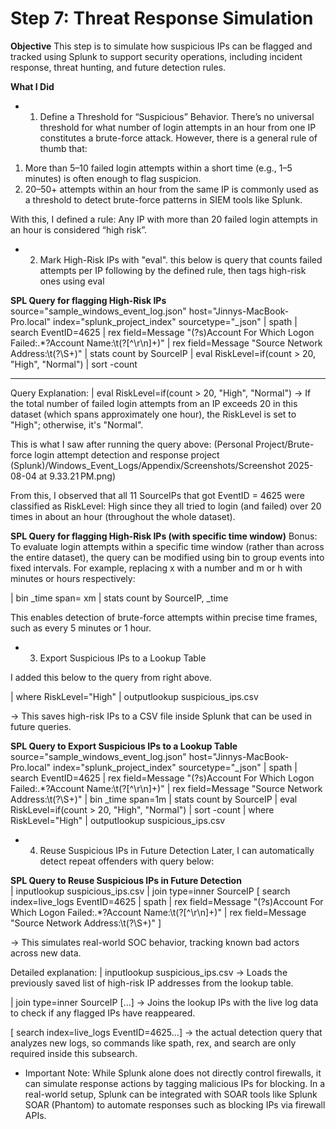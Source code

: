 # Step 7: Threat Response Simulation 
**Objective** This step is to simulate how suspicious IPs can be flagged and tracked using Splunk to support security operations, including incident response, threat hunting, and future detection rules.


**What I Did** 
* 1) Define a Threshold for “Suspicious” Behavior.
There’s no universal threshold for what number of login attempts in an hour from one IP constitutes a brute-force attack. However, there is a general rule of thumb that: 

1. More than 5–10 failed login attempts within a short time (e.g., 1–5 minutes) is often enough to flag suspicion.
2. 20–50+ attempts within an hour from the same IP is commonly used as a threshold to detect brute-force patterns in SIEM tools like Splunk. 

With this, I defined a rule:
Any IP with more than 20 failed login attempts in an hour is considered “high risk”. 



* 2) Mark High-Risk IPs with "eval". 
this below is query that counts failed attempts per IP following by the defined rule, then tags high-risk ones using eval 

**SPL Query for flagging High-Risk IPs**
source="sample_windows_event_log.json" host="Jinnys-MacBook-Pro.local" index="splunk_project_index" sourcetype="_json"
| spath
| search EventID=4625
| rex field=Message "(?s)Account For Which Logon Failed:.*?Account Name:\t(?<AccountName>[^\r\n]+)"
| rex field=Message "Source Network Address:\t(?<SourceIP>\S+)"
| stats count by SourceIP
| eval RiskLevel=if(count > 20, "High", "Normal")
| sort -count

-------------
Query Explanation: 
| eval RiskLevel=if(count > 20, "High", "Normal") 
-> If the total number of failed login attempts from an IP exceeds 20 in this dataset (which spans approximately one hour), the RiskLevel is set to "High"; otherwise, it's "Normal". 

This is what I saw after running the query above: (Personal Project/Brute-force login attempt detection and response project (Splunk)/Windows_Event_Logs/Appendix/Screenshots/Screenshot 2025-08-04 at 9.33.21 PM.png)

From this, I observed that all 11 SourceIPs that got EventID = 4625 were classified as RiskLevel: High since they all tried to login (and failed) over 20 times in about an hour (throughout the whole dataset). 

**SPL Query for flagging High-Risk IPs (with specific time window)** 
Bonus: To evaluate login attempts within a specific time window (rather than across the entire dataset), the query can be modified using bin to group events into fixed intervals. For example, replacing x with a number and m or h with minutes or hours respectively: 

| bin _time span= xm 
| stats count by SourceIP, _time

This enables detection of brute-force attempts within precise time frames, such as every 5 minutes or 1 hour. 



* 3) Export Suspicious IPs to a Lookup Table 

I added this below to the query from right above. 

| where RiskLevel="High"
| outputlookup suspicious_ips.csv 

-> This saves high-risk IPs to a CSV file inside Splunk that can be used in future queries. 

**SPL Query to Export Suspicious IPs to a Lookup Table** 
source="sample_windows_event_log.json" host="Jinnys-MacBook-Pro.local" index="splunk_project_index" sourcetype="_json"
| spath
| search EventID=4625
| rex field=Message "(?s)Account For Which Logon Failed:.*?Account Name:\t(?<AccountName>[^\r\n]+)"
| rex field=Message "Source Network Address:\t(?<SourceIP>\S+)"
| bin _time span=1m
| stats count by SourceIP
| eval RiskLevel=if(count > 20, "High", "Normal")
| sort -count
| where RiskLevel="High"
| outputlookup suspicious_ips.csv  


* 4) Reuse Suspicious IPs in Future Detection 
Later, I can automatically detect repeat offenders with query below: 

**SPL Query to Reuse Suspicious IPs in Future Detection**  
| inputlookup suspicious_ips.csv
| join type=inner SourceIP [
    search index=live_logs EventID=4625 
    | spath
    | rex field=Message "(?s)Account For Which Logon Failed:.*?Account Name:\t(?<AccountName>[^\r\n]+)"
    | rex field=Message "Source Network Address:\t(?<SourceIP>\S+)"
]
  
-> This simulates real-world SOC behavior, tracking known bad actors across new data. 

Detailed explanation: 
| inputlookup suspicious_ips.csv -> Loads the previously saved list of high-risk IP addresses from the lookup table.

| join type=inner SourceIP [...] -> Joins the lookup IPs with the live log data to check if any flagged IPs have reappeared. 

[ search index=live_logs EventID=4625...] ->  the actual detection query that analyzes new logs, so commands like spath, rex, and search are only required inside this subsearch. 


* Important Note: While Splunk alone does not directly control firewalls, it can simulate response actions by tagging malicious IPs for blocking.
In a real-world setup, Splunk can be integrated with SOAR tools like Splunk SOAR (Phantom) to automate responses such as blocking IPs via firewall APIs. 
 